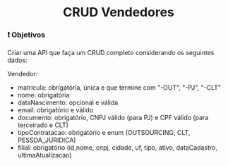 <h1 align = "center">CRUD Vendedores</h1>

### ❗ Objetivos
    
Criar uma API que faça um CRUD completo considerando os seguintes dados:

Vendedor:
- matricula: obrigatória, única e que termine com "-OUT", "-PJ", "-CLT"
- nome: obrigatória  
- dataNascimento: opcional e válida
- email: obrigatório e válido
- documento: obrigatório, CNPJ válido (para PJ) e CPF válido (para terceirado e CLT)
- tipoContratacao: obrigatório e enum (OUTSOURCING, CLT, PESSOA_JURIDICA)
- filial: obrigatório (id,nome, cnpj, cidade, uf, tipo, ativo, dataCadastro, ultimaAtualizacao)
